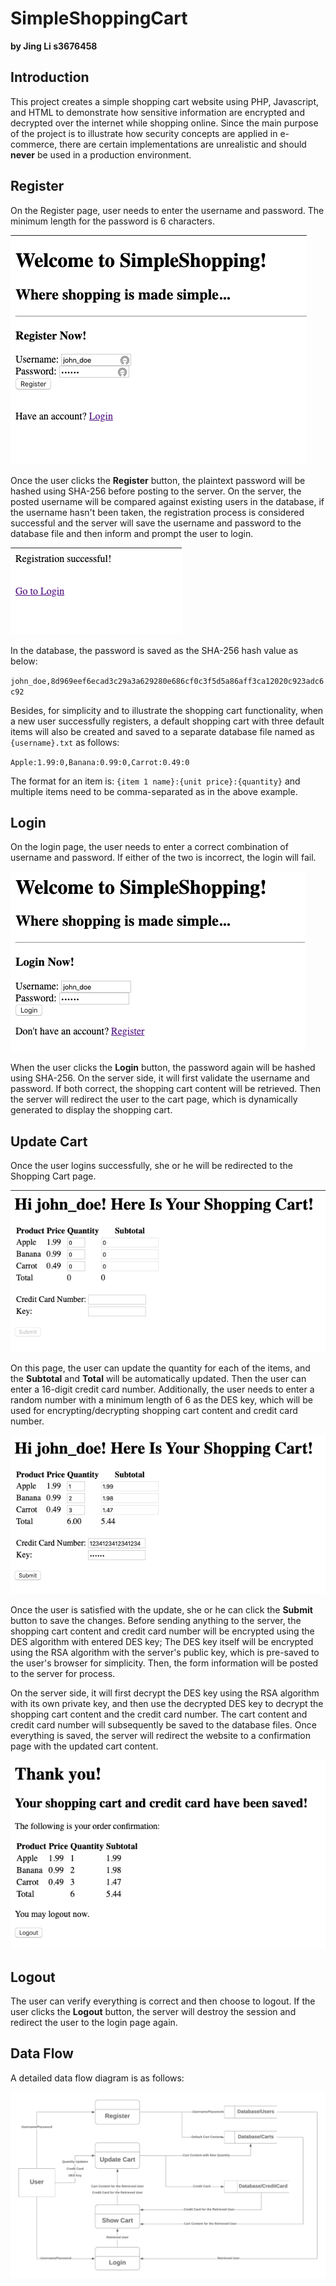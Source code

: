 # SimpleShoppingCart
**by Jing Li s3676458**

## Introduction

This project creates a simple shopping cart website using PHP, Javascript, and HTML to demonstrate how sensitive information are encrypted and decrypted over the internet while shopping online. Since the main purpose of the project is to illustrate how security concepts are applied in e-commerce, there are certain implementations are unrealistic and should **never** be used in a production environment.

## Register

On the Register page, user needs to enter the username and password. The minimum length for the password is 6 characters.

![register](report_images/register.png)

Once the user clicks the **Register** button, the plaintext password will be hashed using SHA-256 before posting to the server. On the server, the posted username will be compared against existing users in the database, if the username hasn't been taken, the registration process is considered successful and the server will save the username and password to the database file and then inform and prompt the user to login.

![register_success](report_images/register_success.png)

In the database, the password is saved as the SHA-256 hash value as below:

`john_doe,8d969eef6ecad3c29a3a629280e686cf0c3f5d5a86aff3ca12020c923adc6c92`

Besides, for simplicity and to illustrate the shopping cart functionality, when a new user successfully registers, a default shopping cart with three default items will also be created and saved to a separate database file named as `{username}.txt` as follows:

`Apple:1.99:0,Banana:0.99:0,Carrot:0.49:0`

The format for an item is: `{item 1 name}:{unit price}:{quantity}` and multiple items need to be comma-separated as in the above example.

## Login

On the login page, the user needs to enter a correct combination of username and password. If either of the two is incorrect, the login will fail.

![login](report_images/login.png)

When the user clicks the **Login** button, the password again will be hashed using SHA-256. On the server side, it will first validate the username and password. If both correct, the shopping cart content will be retrieved. Then the server will redirect the user to the cart page, which is dynamically generated to display the shopping cart.

## Update Cart

Once the user logins successfully, she or he will be redirected to the Shopping Cart page.

![cart](report_images/cart.png)

On this page, the user can update the quantity for each of the items, and the **Subtotal** and **Total** will be automatically updated. Then the user can enter a 16-digit credit card number. Additionally, the user needs to enter a random number with a minimum length of 6 as the DES key, which will be used for encrypting/decrypting shopping cart content and credit card number.

![update_cart](report_images/update_cart.png)

Once the user is satisfied with the update, she or he can click the **Submit** button to save the changes. Before sending anything to the server, the shopping cart content and credit card number will be encrypted using the DES algorithm with entered DES key; The DES key itself will be encrypted using the RSA algorithm with the server's public key, which is pre-saved to the user's browser for simplicity. Then, the form information will be posted to the server for process.

On the server side, it will first decrypt the DES key using the RSA algorithm with its own private key, and then use the decrypted DES key to decrypt the shopping cart content and the credit card number. The cart content and credit card number will subsequently be saved to the database files. Once everything is saved, the server will redirect the website to a confirmation page with the updated cart content.

![saved](report_images/saved.png)

## Logout

The user can verify everything is correct and then choose to logout. If the user clicks the **Logout** button, the server will destroy the session and redirect the user to the login page again.

## Data Flow

A detailed data flow diagram is as follows:

![dfd](report_images/dfd.png)



